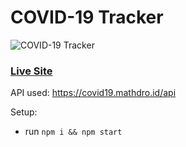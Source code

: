 # COVID-19 Tracker

![COVID-19 Tracker](https://i.ibb.co/X87BqVY/Screenshot-2020-04-13-at-10-14-58.png)

### [Live Site](https://alaaomri.github.io/corona-tracker/)

API used: https://covid19.mathdro.id/api

Setup:

- run `npm i && npm start`
